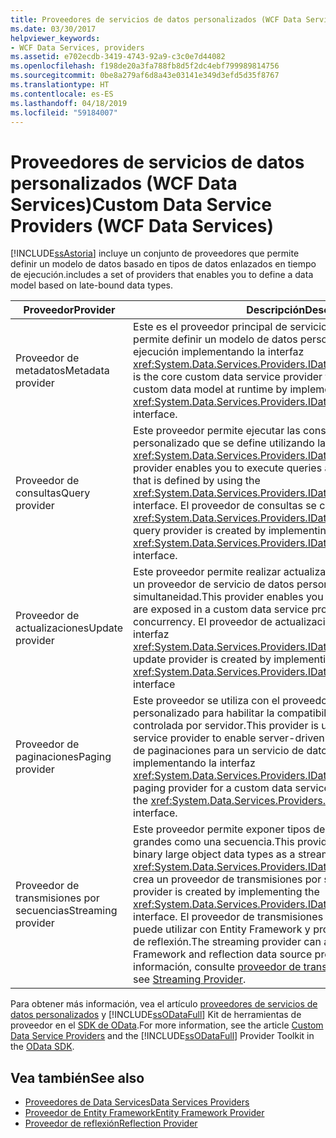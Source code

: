 ```yaml
---
title: Proveedores de servicios de datos personalizados (WCF Data Services)
ms.date: 03/30/2017
helpviewer_keywords:
- WCF Data Services, providers
ms.assetid: e702ecdb-3419-4743-92a9-c3c0e7d44082
ms.openlocfilehash: f198de20a3fa788fb8d5f2dc4ebf799989814756
ms.sourcegitcommit: 0be8a279af6d8a43e03141e349d3efd5d35f8767
ms.translationtype: HT
ms.contentlocale: es-ES
ms.lasthandoff: 04/18/2019
ms.locfileid: "59184007"
---
```

# <a name="custom-data-service-providers-wcf-data-services"></a><span data-ttu-id="84d05-102">Proveedores de servicios de datos personalizados (WCF Data Services)</span><span class="sxs-lookup"><span data-stu-id="84d05-102">Custom Data Service Providers (WCF Data Services)</span></span>
[!INCLUDE[ssAstoria](../../../../includes/ssastoria-md.md)] <span data-ttu-id="84d05-103">incluye un conjunto de proveedores que permite definir un modelo de datos basado en tipos de datos enlazados en tiempo de ejecución.</span><span class="sxs-lookup"><span data-stu-id="84d05-103">includes a set of providers that enables you to define a data model based on late-bound data types.</span></span>  
  
|<span data-ttu-id="84d05-104">Proveedor</span><span class="sxs-lookup"><span data-stu-id="84d05-104">Provider</span></span>|<span data-ttu-id="84d05-105">Descripción</span><span class="sxs-lookup"><span data-stu-id="84d05-105">Description</span></span>|  
|--------------|-----------------|  
|<span data-ttu-id="84d05-106">Proveedor de metadatos</span><span class="sxs-lookup"><span data-stu-id="84d05-106">Metadata provider</span></span>|<span data-ttu-id="84d05-107">Este es el proveedor principal de servicios de datos personalizados que permite definir un modelo de datos personalizado en tiempo de ejecución implementando la interfaz <xref:System.Data.Services.Providers.IDataServiceMetadataProvider>.</span><span class="sxs-lookup"><span data-stu-id="84d05-107">This is the core custom data service provider that enables you to define a custom data model at runtime by implementing the <xref:System.Data.Services.Providers.IDataServiceMetadataProvider> interface.</span></span>|  
|<span data-ttu-id="84d05-108">Proveedor de consultas</span><span class="sxs-lookup"><span data-stu-id="84d05-108">Query provider</span></span>|<span data-ttu-id="84d05-109">Este proveedor permite ejecutar las consultas sobre un modelo de datos personalizado que se define utilizando la interfaz <xref:System.Data.Services.Providers.IDataServiceMetadataProvider>.</span><span class="sxs-lookup"><span data-stu-id="84d05-109">This provider enables you to execute queries against a custom data model that is defined by using the <xref:System.Data.Services.Providers.IDataServiceMetadataProvider> interface.</span></span> <span data-ttu-id="84d05-110">El proveedor de consultas se crea implementando la interfaz <xref:System.Data.Services.Providers.IDataServiceQueryProvider>.</span><span class="sxs-lookup"><span data-stu-id="84d05-110">The query provider is created by implementing the <xref:System.Data.Services.Providers.IDataServiceQueryProvider> interface.</span></span>|  
|<span data-ttu-id="84d05-111">Proveedor de actualizaciones</span><span class="sxs-lookup"><span data-stu-id="84d05-111">Update provider</span></span>|<span data-ttu-id="84d05-112">Este proveedor permite realizar actualizaciones a los tipos expuestos en un proveedor de servicio de datos personalizado y administrar la simultaneidad.</span><span class="sxs-lookup"><span data-stu-id="84d05-112">This provider enables you to make updates to types that are exposed in a custom data service provider and to manage concurrency.</span></span> <span data-ttu-id="84d05-113">El proveedor de actualizaciones se crea implementando la interfaz <xref:System.Data.Services.Providers.IDataServiceUpdateProvider>.</span><span class="sxs-lookup"><span data-stu-id="84d05-113">An update provider is created by implementing the <xref:System.Data.Services.Providers.IDataServiceUpdateProvider> interface</span></span>|  
|<span data-ttu-id="84d05-114">Proveedor de paginaciones</span><span class="sxs-lookup"><span data-stu-id="84d05-114">Paging provider</span></span>|<span data-ttu-id="84d05-115">Este proveedor se utiliza con el proveedor del servicio de datos personalizado para habilitar la compatibilidad con la paginación controlada por servidor.</span><span class="sxs-lookup"><span data-stu-id="84d05-115">This provider is used with the custom data service provider to enable server-driven paging support.</span></span> <span data-ttu-id="84d05-116">Un proveedor de paginaciones para un servicio de datos personalizado se crea implementando la interfaz <xref:System.Data.Services.Providers.IDataServicePagingProvider>.</span><span class="sxs-lookup"><span data-stu-id="84d05-116">A paging provider for a custom data service is created by implementing the <xref:System.Data.Services.Providers.IDataServicePagingProvider> interface.</span></span>|  
|<span data-ttu-id="84d05-117">Proveedor de transmisiones por secuencias</span><span class="sxs-lookup"><span data-stu-id="84d05-117">Streaming provider</span></span>|<span data-ttu-id="84d05-118">Este proveedor permite exponer tipos de datos de objetos binarios grandes como una secuencia.</span><span class="sxs-lookup"><span data-stu-id="84d05-118">This provider enables you to expose binary large object data types as a stream.</span></span> <span data-ttu-id="84d05-119">Si implementa la interfaz <xref:System.Data.Services.Providers.IDataServiceStreamProvider>, se crea un proveedor de transmisiones por secuencias.</span><span class="sxs-lookup"><span data-stu-id="84d05-119">A streaming provider is created by implementing the <xref:System.Data.Services.Providers.IDataServiceStreamProvider> interface.</span></span> <span data-ttu-id="84d05-120">El proveedor de transmisiones por secuencias también se puede utilizar con Entity Framework y proveedores de orígenes de datos de reflexión.</span><span class="sxs-lookup"><span data-stu-id="84d05-120">The streaming provider can also be used with Entity Framework and reflection data source providers.</span></span> <span data-ttu-id="84d05-121">Para obtener más información, consulte [proveedor de transmisión](../../../../docs/framework/data/wcf/streaming-provider-wcf-data-services.md).</span><span class="sxs-lookup"><span data-stu-id="84d05-121">For more information, see [Streaming Provider](../../../../docs/framework/data/wcf/streaming-provider-wcf-data-services.md).</span></span>|  
  
 <span data-ttu-id="84d05-122">Para obtener más información, vea el artículo [proveedores de servicios de datos personalizados](https://go.microsoft.com/fwlink/?LinkID=186850) y [!INCLUDE[ssODataFull](../../../../includes/ssodatafull-md.md)] Kit de herramientas de proveedor en el [SDK de OData](https://go.microsoft.com/fwlink/?LinkId=186069).</span><span class="sxs-lookup"><span data-stu-id="84d05-122">For more information, see the article [Custom Data Service Providers](https://go.microsoft.com/fwlink/?LinkID=186850) and the [!INCLUDE[ssODataFull](../../../../includes/ssodatafull-md.md)] Provider Toolkit in the [OData SDK](https://go.microsoft.com/fwlink/?LinkId=186069).</span></span>  
  
## <a name="see-also"></a><span data-ttu-id="84d05-123">Vea también</span><span class="sxs-lookup"><span data-stu-id="84d05-123">See also</span></span>

- [<span data-ttu-id="84d05-124">Proveedores de Data Services</span><span class="sxs-lookup"><span data-stu-id="84d05-124">Data Services Providers</span></span>](../../../../docs/framework/data/wcf/data-services-providers-wcf-data-services.md)
- [<span data-ttu-id="84d05-125">Proveedor de Entity Framework</span><span class="sxs-lookup"><span data-stu-id="84d05-125">Entity Framework Provider</span></span>](../../../../docs/framework/data/wcf/entity-framework-provider-wcf-data-services.md)
- [<span data-ttu-id="84d05-126">Proveedor de reflexión</span><span class="sxs-lookup"><span data-stu-id="84d05-126">Reflection Provider</span></span>](../../../../docs/framework/data/wcf/reflection-provider-wcf-data-services.md)
